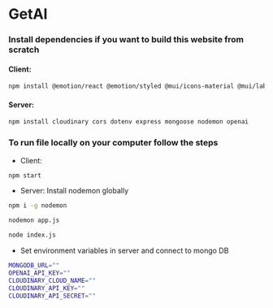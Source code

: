 # GetAI

### Install dependencies if you want to build this website from scratch

#### Client:
  ```sh
  npm install @emotion/react @emotion/styled @mui/icons-material @mui/lab @mui/material axios file-saver react-lazy-load-image-component react-router-dom  styled-components
  ```

#### Server:
  ```sh
  npm install cloudinary cors dotenv express mongoose nodemon openai
  ```
  
### To run file locally on your computer follow the steps

* Client:
```sh
npm start
```
* Server:
Install nodemon globally
```sh
npm i -g nodemon
```
```sh
nodemon app.js
```
```sh
node index.js
```

* Set environment variables in server and connect to mongo DB
```sh
MONGODB_URL=""
OPENAI_API_KEY=""
CLOUDINARY_CLOUD_NAME=""
CLOUDINARY_API_KEY=""
CLOUDINARY_API_SECRET=""
```
